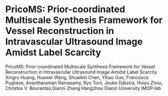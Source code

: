 # PricoMS: Prior-coordinated Multiscale Synthesis Framework for Vessel Reconstruction in Intravascular Ultrasound Image Amidst Label Scarcity
PricoMS: Prior-coordinated Multiscale Synthesis Framework for Vessel Reconstruction in Intravascular Ultrasound Image Amidst Label Scarcity
Xingru Huang, Huawei Wang, Shuaibin Chen, Yihao Guo, Francesca Pugliese, Anantharaman Ramasamy, Ryo Torii, Jouke Dijkstra, Huiyu Zhou, Christos V. Bourantas,Qianni Zhang
Hangzhou Dianzi University IMOP-lab
